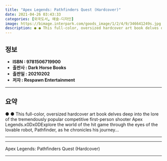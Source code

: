 ```yaml
---
title: "Apex Legends: Pathfinders Quest (Hardcover)"
date: 2021-04-26 03:43:33
categories: [외국도서, 예술-디자인]
image: https://bimage.interpark.com/goods_image/1/2/4/9/346641249s.jpg
description: ● ● This full-color, oversized hardcover art book delves deep into the lore of the tremendously popular competitive first-person shooter Apex Legends.x0Dx0DEx
---
```


## **정보**

- **ISBN : 9781506719900**
- **출판사 : Dark Horse Books**
- **출판일 : 20210202**
- **저자 : Respawn Entertainment**

------



## **요약**

●  ●  This full-color, oversized hardcover art book delves deep into the lore of the tremendously popular competitive first-person shooter Apex Legends.x0Dx0DExplore the world of the hit game through the eyes of the lovable robot, Pathfinder, as he chronicles his journey... 

------



------


Apex Legends: Pathfinders Quest (Hardcover) 

------



